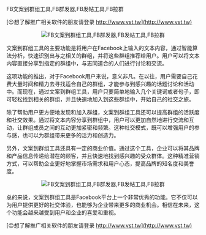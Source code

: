 FB文案到群组工具,FB群发器,FB发帖工具,FB拉群

[😍想了解推广相关软件的朋友请登录 http://www.vst.tw](http://www.vst.tw)

 <center><img src="https://vst.tw/MP4/tuiguang/png/8.png" alt="FB文案到群组工具,FB群发器,FB发帖工具,FB拉群"></center>

文案到群组工具的主要功能是将用户在Facebook上输入的文本内容，通过智能算法分析，快速识别出与之相关的群组，并将这些群组推荐给用户。用户可以将文本内容直接分享到指定的群组中，与志同道合的人们进行讨论和交流。

这项功能的推出，对于Facebook用户来说，意义非凡。在以往，用户需要自己花费大量时间和精力去寻找适合自己的群组，才能参与到感兴趣的话题讨论和活动中。而现在，通过文案到群组工具，用户只要简单地输入几个关键词或者句子，即可轻松找到相关的群组，并且快速地加入到这些群组中，开始自己的社交之旅。

除了帮助用户更方便地发现和加入群组，文案到群组工具还可以提高群组的活跃度和社交效果。通过将文本内容分享到群组中，用户可以更加自然地进行交流和互动，让群组成员之间的互动更加紧密和频繁。这种社交模式，既可以增强用户的参与感，也可以为群组带来更多的活力和创造力。

另外，文案到群组工具还具有一定的商业价值。通过这个工具，企业可以将其品牌和产品信息传递给潜在的顾客，并且快速地找到感兴趣的受众群体。这种精准营销方式，可以帮助企业更好地掌握市场需求和用户心态，提高品牌的知名度和美誉度。

 <center><img src="https://vst.tw/MP4/tuiguang/png/2.png" alt="FB文案到群组工具,FB群发器,FB发帖工具,FB拉群"></center>

总的来说，文案到群组工具是Facebook平台上一个非常优秀的功能。它不仅可以为用户提供更好的社交体验，也能够为企业带来更多的商业机会。相信在未来，这个功能会越来越受到用户和企业的喜爱和重视。

[😍想了解推广相关软件的朋友请登录 http://www.vst.tw](http://www.vst.tw)



